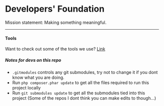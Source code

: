 Developers' Foundation
=========

Mission statement: Making something meaningful. 

------------------------------

#### Tools

Want to check out some of the tools we use?
[Link](/nob_api/README.md)


##### Notes for devs on this repo

- `.gitmodules` controls any git submodules, try not to change it if you dont know what you are doing.
- Run `php composer.phar update` to get all the files required to run this project locally
- Run `git submodules update` to get all the submodules tied into this project (Some of the repos I dont think you can make edits to though...)
